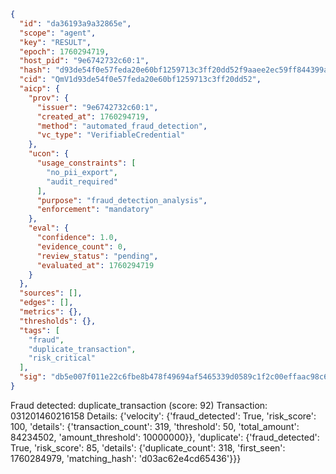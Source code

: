 ```json
{
  "id": "da36193a9a32865e",
  "scope": "agent",
  "key": "RESULT",
  "epoch": 1760294719,
  "host_pid": "9e6742732c60:1",
  "hash": "d93de54f0e57feda20e60bf1259713c3ff20dd52f9aaee2ec59ff844399a8d12",
  "cid": "QmV1d93de54f0e57feda20e60bf1259713c3ff20dd52",
  "aicp": {
    "prov": {
      "issuer": "9e6742732c60:1",
      "created_at": 1760294719,
      "method": "automated_fraud_detection",
      "vc_type": "VerifiableCredential"
    },
    "ucon": {
      "usage_constraints": [
        "no_pii_export",
        "audit_required"
      ],
      "purpose": "fraud_detection_analysis",
      "enforcement": "mandatory"
    },
    "eval": {
      "confidence": 1.0,
      "evidence_count": 0,
      "review_status": "pending",
      "evaluated_at": 1760294719
    }
  },
  "sources": [],
  "edges": [],
  "metrics": {},
  "thresholds": {},
  "tags": [
    "fraud",
    "duplicate_transaction",
    "risk_critical"
  ],
  "sig": "db5e007f011e22c6fbe8b478f49694af5465339d0589c1f2c00effaac98c6361"
}
```

Fraud detected: duplicate_transaction (score: 92)
Transaction: 031201460216158
Details: {'velocity': {'fraud_detected': True, 'risk_score': 100, 'details': {'transaction_count': 319, 'threshold': 50, 'total_amount': 84234502, 'amount_threshold': 10000000}}, 'duplicate': {'fraud_detected': True, 'risk_score': 85, 'details': {'duplicate_count': 318, 'first_seen': 1760284979, 'matching_hash': 'd03ac62e4cd65436'}}}